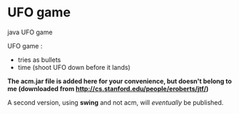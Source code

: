# UFO game

java UFO game 

UFO game :

* tries as bullets
* time (shoot UFO down before it lands)

**The acm.jar file is added here for your convenience, but doesn't belong to me (downloaded from http://cs.stanford.edu/people/eroberts/jtf/)**

A second version, using **swing** and not acm, will *eventually* be published.
